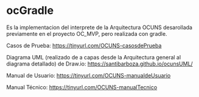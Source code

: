 # ocGradle
Es la implementacion del interprete de la Arquitectura OCUNS desarollada previamente en el proyecto OC_MVP, 
pero realizada con gradle.

Casos de Prueba:
https://tinyurl.com/OCUNS-casosdePrueba

Diagrama UML (realizado de a capas desde la Arquitectura general al diagrama detallado) de Draw.io:
https://santibarboza.github.io/ocunsUML/

Manual de Usuario:
https://tinyurl.com/OCUNS-manualdeUsuario

Manual Técnico:
https://tinyurl.com/OCUNS-manualTecnico
